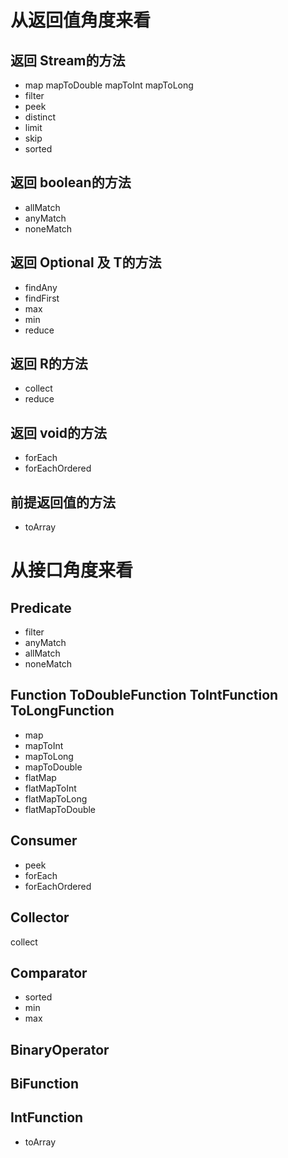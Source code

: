 # 从返回值角度来看
## 返回 Stream的方法

  * map mapToDouble mapToInt mapToLong 
  * filter
  * peek
  * distinct
  * limit
  * skip
  * sorted  
  
##  返回 boolean的方法

  * allMatch
  * anyMatch
  * noneMatch
  
## 返回 Optional<T> 及 T的方法
  
  * findAny 
  * findFirst
  * max
  * min
  * reduce  
  
## 返回 R的方法

  * collect
  * reduce
 
## 返回 void的方法

  * forEach
  * forEachOrdered
  
## 前提返回值的方法

  * toArray
  
# 从接口角度来看
## Predicate

  * filter
  * anyMatch
  * allMatch
  * noneMatch

## Function ToDoubleFunction ToIntFunction  ToLongFunction

  * map
  * mapToInt
  * mapToLong
  * mapToDouble
  * flatMap
  * flatMapToInt
  * flatMapToLong
  * flatMapToDouble

## Consumer

  * peek
  * forEach
  * forEachOrdered

## Collector
collect
## Comparator

  * sorted
  * min
  * max

## BinaryOperator
## BiFunction
## IntFunction

  * toArray
  
